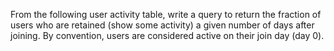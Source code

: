 From the following user activity table, write a query to return the fraction of users who are retained (show some activity) a given number of days after joining. By convention, users are considered active on their join day (day 0).